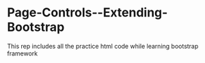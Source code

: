 # Page-Controls--Extending-Bootstrap
This rep includes all the practice html code while learning bootstrap framework
